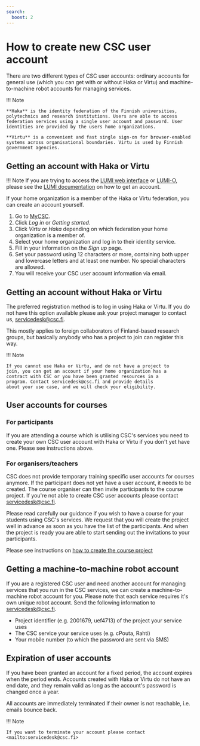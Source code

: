 ```yaml
---
search:
  boost: 2
---
```


# How to create new CSC user account

There are two different types of CSC user accounts: ordinary accounts for general use (which you can get with or
without Haka or Virtu) and machine-to-machine robot accounts for managing services.

!!! Note

    **Haka** is the identity federation of the Finnish universities, polytechnics and research institutions. Users are able to access federation services using a single user account and password. User identities are provided by the users home organizations.
    
    **Virtu** is a convenient and fast single sign-on for browser-enabled systems across organisational boundaries. Virtu is used by Finnish government agencies.

## Getting an account with Haka or Virtu

!!! Note 
    If you are trying to access the [LUMI web interface](https://www.lumi.csc.fi) or [LUMI-O](https://www.auth.lumidata.eu),
    please see the [LUMI documentation](https://docs.lumi-supercomputer.eu/firststeps/accessLUMI/) on how to get an account.

If your home organization is a member of the Haka or Virtu federation, you
can create an account yourself.

1. Go to [MyCSC](http://my.csc.fi).
1. Click _Log in_ or _Getting started_.
1. Click _Virtu_ or _Haka_ depending on which federation your home
organization is a member of.
1. Select your home organization and log in to their identity service.
1. Fill in your information on the _Sign up_ page.
1. Set your password using 12 characters or more, containing both upper
and lowercase letters and at least one number. No special characters are
allowed.
1. You will receive your CSC user account information via email.

## Getting an account without Haka or Virtu

The preferred registration method is to log in using Haka or Virtu. If you do not have this option available please ask your project manager to contact us, servicedesk@csc.fi.

This mostly applies to foreign collaborators of Finland-based research
groups, but basically anybody who has a project to join can register
this way.

!!! Note

    If you cannot use Haka or Virtu, and do not have a project to
    join, you can get an account if your home organization has a
    contract with CSC or you have been granted resources in a
    program. Contact servicedesk@csc.fi and provide details
    about your use case, and we will check your eligibility.

## User accounts for courses

### For participants

If you are attending a course which is utilising CSC's services you need to create your own CSC user account with Haka or Virtu if you don't yet have one. Please see instructions above. 

### For organisers/teachers

CSC does not provide temporary training specific user accounts for courses anymore. If the participant does not yet have a user account, it needs to be created. The course organiser can then invite participants to the course project. If you're not able to create CSC user accounts please contact servicedesk@csc.fi.

Please read carefully our guidance if you wish to have a course for your students using CSC's services. We request that you will create the project well in advance as soon as you have the list of the participants. And when the project is ready you are able to start sending out the invitations to your participants. 

Please see instructions on [how to create the course project](how-to-create-new-project.md#course)


## Getting a machine-to-machine robot account

If you are a registered CSC user and need another account for managing
services that you run in the CSC services, we can create a
machine-to-machine robot account for you. Please note that each service requires it's own unique robot account. Send the following
information to servicedesk@csc.fi.

* Project identifier (e.g. 2001679, uef4713) of the project your
  service uses
* The CSC service your service uses (e.g. cPouta, Rahti)
* Your mobile number (to which the password are sent via SMS)

## Expiration of user accounts

If you have been granted an account for a fixed period, the account expires when the period ends. Accounts created with Haka or Virtu do not have an end date, and they remain valid as long as the account's password is changed once a year.

All accounts are immediately terminated if their owner is not reachable, i.e. emails bounce back.

!!! Note

    If you want to terminate your account please contact <mailto:servicedesk@csc.fi>

